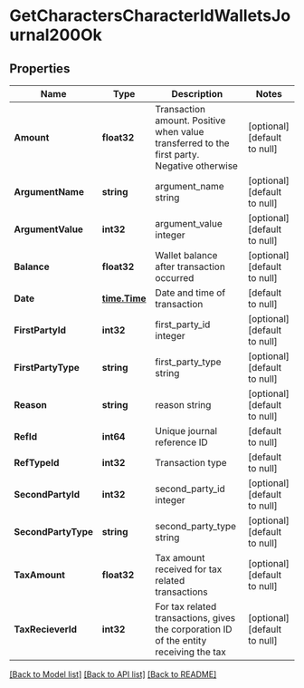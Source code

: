 # GetCharactersCharacterIdWalletsJournal200Ok

## Properties
Name | Type | Description | Notes
------------ | ------------- | ------------- | -------------
**Amount** | **float32** | Transaction amount. Positive when value transferred to the first party. Negative otherwise | [optional] [default to null]
**ArgumentName** | **string** | argument_name string | [optional] [default to null]
**ArgumentValue** | **int32** | argument_value integer | [optional] [default to null]
**Balance** | **float32** | Wallet balance after transaction occurred | [optional] [default to null]
**Date** | [**time.Time**](time.Time.md) | Date and time of transaction | [default to null]
**FirstPartyId** | **int32** | first_party_id integer | [optional] [default to null]
**FirstPartyType** | **string** | first_party_type string | [optional] [default to null]
**Reason** | **string** | reason string | [optional] [default to null]
**RefId** | **int64** | Unique journal reference ID | [default to null]
**RefTypeId** | **int32** | Transaction type | [default to null]
**SecondPartyId** | **int32** | second_party_id integer | [optional] [default to null]
**SecondPartyType** | **string** | second_party_type string | [optional] [default to null]
**TaxAmount** | **float32** | Tax amount received for tax related transactions | [optional] [default to null]
**TaxRecieverId** | **int32** | For tax related transactions, gives the corporation ID of the entity receiving the tax | [optional] [default to null]

[[Back to Model list]](../README.md#documentation-for-models) [[Back to API list]](../README.md#documentation-for-api-endpoints) [[Back to README]](../README.md)


